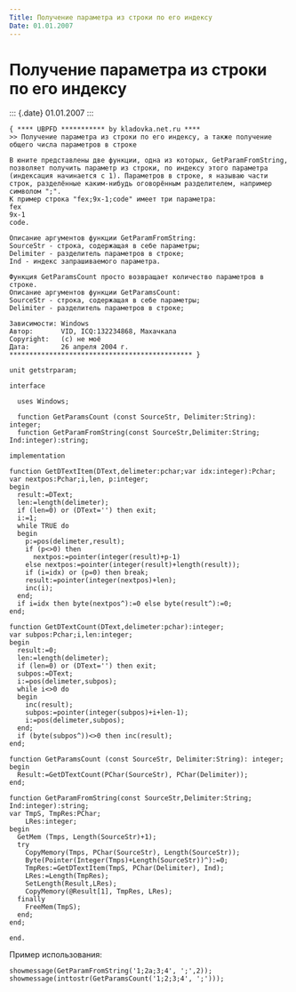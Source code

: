 ```yaml
---
Title: Получение параметра из строки по его индексу
Date: 01.01.2007
---
```



Получение параметра из строки по его индексу
============================================

::: {.date}
01.01.2007
:::

    { **** UBPFD *********** by kladovka.net.ru ****
    >> Получение параметра из строки по его индексу, а также получение общего числа параметров в строке
     
    В юните представлены две функции, одна из которых, GetParamFromString, позволяет получить параметр из строки, по индексу этого параметра (индексация начинается с 1). Параметров в строке, я называю части строк, разделённые каким-нибудь оговорённым разделителем, например символом ";".
    К пример строка "fex;9x-1;code" имеет три параметра: 
    fex
    9x-1
    code.
     
    Описание аргументов функции GetParamFromString:
    SourceStr - строка, содержащая в себе параметры;
    Delimiter - разделитель параметров в строке;
    Ind - индекс запрашиваемого параметра.
     
    Функция GetParamsCount просто возвращает количество параметров в строке.
    Описание аргументов функции GetParamsCount:
    SourceStr - строка, содержащая в себе параметры;
    Delimiter - разделитель параметров в строке;
     
    Зависимости: Windows
    Автор:       VID, ICQ:132234868, Махачкала
    Copyright:   (c) не моё
    Дата:        26 апреля 2004 г.
    ********************************************** }
     
    unit getstrparam;
     
    interface
     
      uses Windows;
     
      function GetParamsCount (const SourceStr, Delimiter:String): integer;
      function GetParamFromString(const SourceStr,Delimiter:String; Ind:integer):string;
     
    implementation
     
    function GetDTextItem(DText,delimeter:pchar;var idx:integer):Pchar;
    var nextpos:Pchar;i,len, p:integer;
    begin
      result:=DText;
      len:=length(delimeter);
      if (len=0) or (DText='') then exit;
      i:=1;
      while TRUE do
      begin
        p:=pos(delimeter,result);
        if (p<>0) then
          nextpos:=pointer(integer(result)+p-1)
        else nextpos:=pointer(integer(result)+length(result));
        if (i=idx) or (p=0) then break;
        result:=pointer(integer(nextpos)+len);
        inc(i);
      end;
      if i=idx then byte(nextpos^):=0 else byte(result^):=0;
    end;
     
    function GetDTextCount(DText,delimeter:pchar):integer;
    var subpos:Pchar;i,len:integer;
    begin
      result:=0;
      len:=length(delimeter);
      if (len=0) or (DText='') then exit;
      subpos:=DText;
      i:=pos(delimeter,subpos);
      while i<>0 do
      begin
        inc(result);
        subpos:=pointer(integer(subpos)+i+len-1);
        i:=pos(delimeter,subpos);
      end;
      if (byte(subpos^))<>0 then inc(result);
    end;
     
    function GetParamsCount (const SourceStr, Delimiter:String): integer;
    begin
      Result:=GetDTextCount(PChar(SourceStr), PChar(Delimiter));
    end;
     
    function GetParamFromString(const SourceStr,Delimiter:String; Ind:integer):string;
    var TmpS, TmpRes:PChar;
        LRes:integer;
    begin
      GetMem (Tmps, Length(SourceStr)+1);
      try
        CopyMemory(Tmps, PChar(SourceStr), Length(SourceStr));
        Byte(Pointer(Integer(Tmps)+Length(SourceStr))^):=0;
        TmpRes:=GetDTextItem(TmpS, PChar(Delimiter), Ind);
        LRes:=Length(TmpRes);
        SetLength(Result,LRes);
        CopyMemory(@Result[1], TmpRes, LRes);
      finally
        FreeMem(TmpS);
      end;
    end;
     
    end. 

Пример использования:

    showmessage(GetParamFromString('1;2a;3;4', ';',2));
    showmessage(inttostr(GetParamsCount('1;2;3;4', ';'))); 
